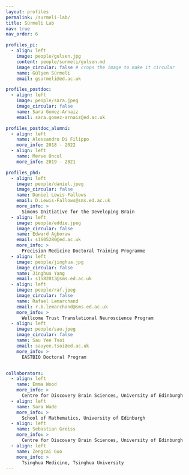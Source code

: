 ```yaml
---
layout: profiles
permalink: /surmeli-lab/
title: Sürmeli Lab
nav: true
nav_order: 6

profiles_pi:
  - align: left
    image: people/gulsen.jpg
    content: people/surmeli/gulsen.md
    image_circular: false # crops the image to make it circular
    name: Gülşen Sürmeli
    email: gsurmeli@ed.ac.uk

profiles_postdoc:
  - align: left
    image: people/sara.jpeg
    image_circular: false
    name: Sara Gomez-Arnaiz
    email: sara.gomez-arnaiz@ed.ac.uk

profiles_postdoc_alumni:
  - align: left
    name: Alessandro Di Filippo
    more_info: 2018 - 2022
  - align: left
    name: Merve Oncul
    more_info: 2019 - 2021

profiles_phd:
  - align: left
    image: people/daniel.jpeg
    image_circular: false
    name: Daniel Lewis-Fallows
    email: D.Lewis-Fallows@sms.ed.ac.uk
    more_info: >
      Simons Initiative for the Developing Brain
  - align: left
    image: people/eddie.jpeg
    image_circular: false
    name: Edward Agboraw
    email: s1605280@ed.ac.uk
    more_info: >
      Precision Medicine Doctoral Training Programme
  - align: left
    image: people/jinghua.jpg
    image_circular: false
    name: Jinghua Yang
    email: s1582013@sms.ed.ac.uk
  - align: left
    image: people/raf.jpeg
    image_circular: false
    name: Rafael Lemarchand
    email: r.b.lemarchand@sms.ed.ac.uk
    more_info: >
      Wellcome Trust Translational Neuroscience Program
  - align: left
    image: people/sau.jpeg
    image_circular: false
    name: Sau Yee Tsoi
    email: sauyee.tsoi@ed.ac.uk
    more_info: >
      EASTBIO Doctoral Program


collaborators:
  - align: left
    name: Emma Wood
    more_info: >
      Centre for Discovery Brain Sciences, University of Edinburgh
  - align: left
    name: Sara Wade
    more_info: >
      School of Mathematics, University of Edinburgh
  - align: left
    name: Sebastian Greiss
    more_info: >
      Centre for Discovery Brain Sciences, University of Edinburgh
  - align: left
    name: Zengcai Guo
    more_info: >
      Tsinghua Medicine, Tsinghua University
---
```

